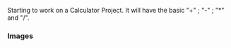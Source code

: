 Starting to work on a Calculator Project. It will have the basic "+" ; "-" ; "*" and "/".

### Images
